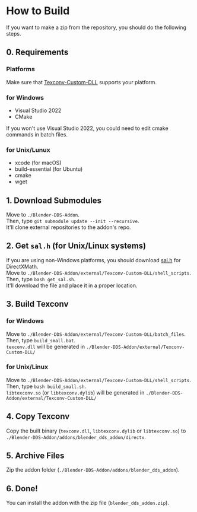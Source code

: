 # How to Build

If you want to make a zip from the repository, you should do the following steps.

## 0. Requirements

### Platforms

Make sure that [Texconv-Custom-DLL](https://github.com/matyalatte/Texconv-Custom-DLL#platform) supports your platform.  

### for Windows

- Visual Studio 2022
- CMake

If you won't use Visual Studio 2022, you could need to edit cmake commands in batch files.

### for Unix/Lunux

- xcode (for macOS)
- build-essential (for Ubuntu)
- cmake
- wget

## 1. Download Submodules

Move to `./Blender-DDS-Addon`.  
Then, type `git submodule update --init --recursive`.  
It'll clone external repositories to the addon's repo.

## 2. Get `sal.h` (for Unix/Linux systems)

If you are using non-Windows platforms, you should download [sal.h](https://github.com/dotnet/corert/blob/master/src/Native/inc/unix/sal.h)
for DirectXMath.  
Move to `./Blender-DDS-Addon/external/Texconv-Custom-DLL/shell_scripts`.  
Then, type `bash get_sal.sh`.  
It'll download the file and place it in a proper location.  

## 3. Build Texconv

### for Windows

Move to `./Blender-DDS-Addon/external/Texconv-Custom-DLL/batch_files`.  
Then, type `build_small.bat`.  
`texconv.dll` will be generated in `./Blender-DDS-Addon/external/Texconv-Custom-DLL/`  

### for Unix/Linux

Move to `./Blender-DDS-Addon/external/Texconv-Custom-DLL/shell_scripts`.  
Then, type `bash build_small.sh`.  
`libtexconv.so` (or `libtexconv.dylib`) will be generated in `./Blender-DDS-Addon/external/Texconv-Custom-DLL/`  

## 4. Copy Texconv

Copy the built binary (`texconv.dll`, `libtexconv.dylib` or `libtexconv.so`) to `./Blender-DDS-Addon/addons/blender_dds_addon/directx`.  

## 5. Archive Files

Zip the addon folder (`./Blender-DDS-Addon/addons/blender_dds_addon`).  

## 6. Done!

You can install the addon with the zip file (`blender_dds_addon.zip`).  
